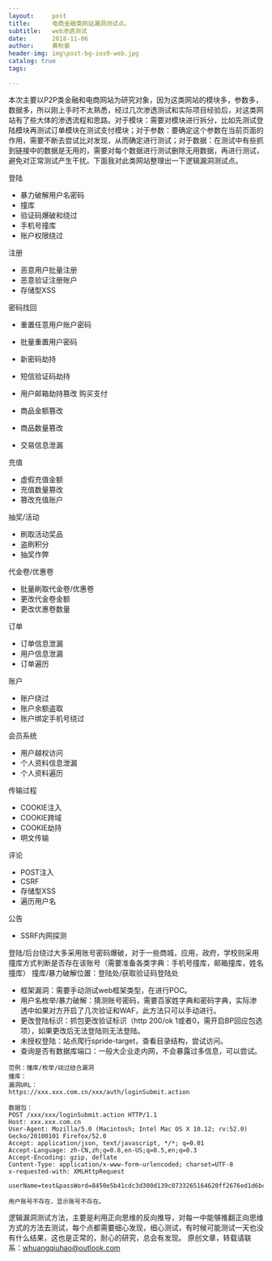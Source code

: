 ```yaml
---
layout:     post
title:      电商金融类网站漏洞测试点。
subtitle:   web渗透测试
date:       2018-11-06
author:     黄秋豪
header-img: img\post-bg-ios9-web.jpg
catalog: true
tags:

---
```


本次主要以P2P类金融和电商网站为研究对象，因为这类网站的模块多，参数多，数据多，所以刚上手时不太熟悉，经过几次渗透测试和实际项目经验后，对这类网站有了些大体的渗透流程和思路。对于模块：需要对模块进行拆分，比如先测试登陆模块再测试订单模块在测试支付模块；对于参数：要确定这个参数在当前页面的作用，需要不断去尝试比对发现，从而确定进行测试；对于数据：在测试中有些抓到链接中的数据是无用的，需要对每个数据进行测试删除无用数据，再进行测试，避免对正常测试产生干扰。下面我对此类网站整理出一下逻辑漏洞测试点。

登陆

- 暴力破解用户名密码
- 撞库
- 验证码爆破和绕过
- 手机号撞库
- 账户权限绕过

注册

- 恶意用户批量注册
- 恶意验证注册账户
- 存储型XSS


密码找回

- 重置任意用户账户密码
- 批量重置用户密码
- 新密码劫持
- 短信验证码劫持
- 用户邮箱劫持篡改
购买支付

- 商品金额篡改
- 商品数量篡改
- 交易信息泄漏

充值

- 虚假充值金额
- 充值数量篡改
- 篡改充值账户 

抽奖/活动

- 刷取活动奖品
- 盗刷积分
- 抽奖作弊

代金卷/优惠卷

- 批量刷取代金卷/优惠卷
- 更改代金卷金额
- 更改优惠卷数量	
	
订单

- 订单信息泄漏
- 用户信息泄漏
- 订单遍历	

账户

- 账户绕过
- 账户余额盗取
- 账户绑定手机号绕过

会员系统

- 用户越权访问
- 个人资料信息泄漏
- 个人资料遍历
	
传输过程	

- COOKIE注入
- COOKIE跨域
- COOKIE劫持
- 明文传输

评论	

- POST注入
- CSRF
- 存储型XSS
- 遍历用户名

公告

- SSRF内网探测


登陆/后台绕过大多采用账号密码爆破，对于一些商城，应用，政府，学校则采用撞库方式判断是否存在该账号（需要准备各类字典：手机号撞库，邮箱撞库，姓名撞库）
撞库/暴力破解位置：登陆处/获取验证码登陆处

- 框架漏洞：需要手动测试web框架类型，在进行POC。
- 用户名枚举/暴力破解：猜测账号密码，需要百家姓字典和密码字典，实际渗透中如果对方开启了几次验证和WAF，此方法只可以手动进行。
- 更改登陆标识：抓包更改验证标识（http  200/ok 1或者0，需开启BP回应包选项），如果更改后无法登陆则无法登陆。
- 未授权登陆：站点爬行spride-target，查看目录结构，尝试访问。
- 查询是否有数据库端口：一般大企业走内网，不会暴露过多信息，可以尝试。

```
范例：撞库/枚举/绕过结合漏洞
撞库：
漏洞URL：
https://xxx.xxx.com.cn/xxx/auth/loginSubmit.action

数据包：
POST /xxx/xxx/loginSubmit.action HTTP/1.1
Host: xxx.xxx.com.cn
User-Agent: Mozilla/5.0 (Macintosh; Intel Mac OS X 10.12; rv:52.0) Gecko/20100101 Firefox/52.0
Accept: application/json, text/javascript, */*; q=0.01
Accept-Language: zh-CN,zh;q=0.8,en-US;q=0.5,en;q=0.3
Accept-Encoding: gzip, deflate
Content-Type: application/x-www-form-urlencoded; charset=UTF-8
x-requested-with: XMLHttpRequest

userName=test&passWord=8450e5b41cdc3d300d139c0733265164620ff2676ed1d6bcd83025c49a091e143e0d1b11c3aba9ee9e13c4ced9d3182c3368d85a9e3e1b7a5533900a00e82d341ab10efe1282b80b307f10cca117ccbdc2c493

用户账号不存在，显示账号不存在。
```

逻辑漏洞测试方法，主要是利用正向思维的反向推导，对每一中能够推翻正向思维方式的方法去测试，每个点都需要细心发现，细心测试，有时候可能测试一天也没有什么结果，这也是正常的，耐心的研究，总会有发现。
原创文章，转载请联系：whuangqiuhao@outlook.com




























